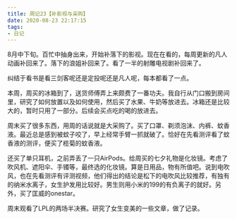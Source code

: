 ```yaml
---
title: 周记23【补影视与采购】
date: 2020-08-23 22:17:15
tags:
- 日记
---
```


8月中下旬。百忙中抽身出来，开始补落下的影视。现在在看的，每周更新的凡人动画补回来了。落下的浪姐补回来了。看了一半的射雕电视剧补回来了。

纠结于看书是看三剑客呢还是定投呢还是凡人呢，每本都看了一点。

本周，周买的冰箱到了，送货师傅弄上来颇费了一番功夫。我自行从门口搬到房间里，研究了如何放置以及如何使用，然后买了水果、牛奶等放进去。冰箱还是比较大的，暂时只用了一部分。后续会买点吃的喝的放进去。

周末买了很多东西，用周的话说就是大采购了。买了口罩、剃须泡沫、内裤、蚊香液。最近总是感到被蚊子咬了，早上经常手臂一抓就破了。恰好在先看测评看了蚊香液的测评，便买了榄菊的蚊香液。

还买了单只耳机，之前弄丢了一只AirPods。给周买的七夕礼物是化妆镜。考虑了吹风机、遮阳伞、手镯等，最终选的化妆镜。算是日用品，物有所值吧。说到电吹风，也在先看测评有评测视频，他们得出的结论是松下的电吹风比较推荐，有独有的纳米水离子，女生护发用比较好。男生则用小米的199的有负离子的就好。另外，买了匡威的onestar。

周末观看了LPL的两场半决赛。研究了女生变美的一些文章，做了记录。

